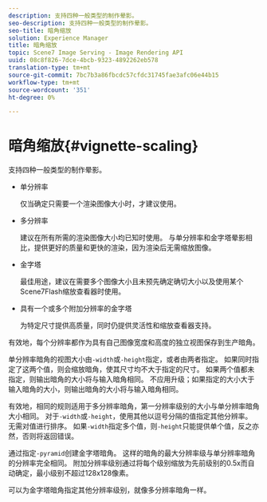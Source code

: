 ```yaml
---
description: 支持四种一般类型的制作晕影。
seo-description: 支持四种一般类型的制作晕影。
seo-title: 暗角缩放
solution: Experience Manager
title: 暗角缩放
topic: Scene7 Image Serving - Image Rendering API
uuid: 08c8f826-7dce-4bcb-9323-4892262eb578
translation-type: tm+mt
source-git-commit: 7bc7b3a86fbcdc57cfdc31745fae3afc06e44b15
workflow-type: tm+mt
source-wordcount: '351'
ht-degree: 0%

---
```



# 暗角缩放{#vignette-scaling}

支持四种一般类型的制作晕影。

* 单分辨率

   仅当确定只需要一个渲染图像大小时，才建议使用。
* 多分辨率

   建议在所有所需的渲染图像大小均已知时使用。 与单分辨率和金字塔晕影相比，提供更好的质量和更快的渲染，因为渲染后无需缩放图像。
* 金字塔

   最佳用途，建议在需要多个图像大小且未预先确定确切大小以及使用某个Scene7Flash缩放查看器时使用。
* 具有一个或多个附加分辨率的金字塔

   为特定尺寸提供高质量，同时仍提供灵活性和缩放查看器支持。

有效地，每个分辨率都作为具有自己图像宽度和高度的独立视图保存到生产暗角。

单分辨率暗角的视图大小由`-width`或`-height`指定，或者由两者指定。 如果同时指定了这两个值，则会缩放暗角，使其尺寸均不大于指定的尺寸。 如果两个值都未指定，则输出暗角的大小将与输入暗角相同。 不应用升级；如果指定的大小大于输入暗角的大小，则输出暗角的大小将与输入暗角相同。

有效地，相同的规则适用于多分辨率暗角，第一分辨率级别的大小与单分辨率暗角大小相同。 对于`-width`或`-height`，使用其他以逗号分隔的值指定其他分辨率。 无需对值进行排序。 如果`-width`指定多个值，则`-height`只能提供单个值，反之亦然，否则将返回错误。

通过指定`-pyramid`创建金字塔暗角。 这样的暗角的最大分辨率级与单分辨率暗角的分辨率完全相同。 附加分辨率级别通过将每个级别缩放为先前级别的0.5x而自动确定，最小级别不超过128x128像素。

可以为金字塔暗角指定其他分辨率级别，就像多分辨率暗角一样。

